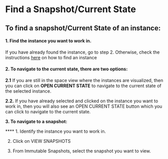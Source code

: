 # Find a Snapshot/Current State

## To find a snapshot/Current State of an instance:

#### 1. Find the instance you want to work in.

If you have already found the instance, go to step 2. Otherwise, check the instructions [here](find-an-instance.md) on how to find an instance

#### 2. To navigate to the current state, there are two options:

**2.1**  If you are still in the space view where the instances are visualized, then you can click on **OPEN CURRENT STATE** to navigate to the current state of the selected instance.

**2.2.** If you have already selected and clicked on the instance you want to work in, then you will also see an OPEN CURRENT STATE button which you can click to navigate to the current state.

**3. To navigate to a snapshot:**

 ****  1. Identify the instance you want to work in.

   2. Click on VIEW SNAPSHOTS

   3. From Immutable Snapshots, select the snapshot you want to view.



